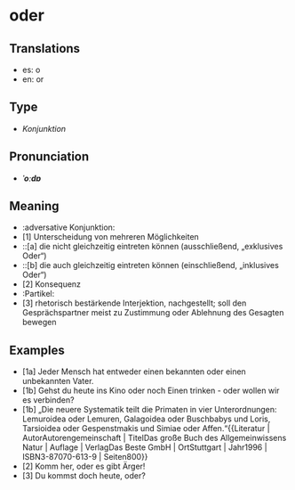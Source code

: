 # oder
## Translations
- es: o
- en: or
## Type
- _Konjunktion_
## Pronunciation
- **_ˈoːdɐ_**
## Meaning
- :adversative Konjunktion:
- [1] Unterscheidung von mehreren Möglichkeiten
- ::[a] die nicht gleichzeitig eintreten können (ausschließend, „exklusives Oder“)
- ::[b] die auch gleichzeitig eintreten können (einschließend, „inklusives Oder“)
- [2] Konsequenz
- :Partikel:
- [3] rhetorisch bestärkende Interjektion, nachgestellt; soll den Gesprächspartner meist zu Zustimmung oder Ablehnung des Gesagten bewegen
## Examples
- [1a] Jeder Mensch hat entweder einen bekannten oder einen unbekannten Vater.
- [1b] Gehst du heute ins Kino oder noch Einen trinken - oder wollen wir es verbinden?
- [1b] „Die neuere Systematik teilt die Primaten in vier Unterordnungen: Lemuroidea oder Lemuren, Galagoidea oder Buschbabys und Loris, Tarsioidea oder Gespenstmakis und Simiae oder Affen.“<ref>{{Literatur | AutorAutorengemeinschaft | TitelDas große Buch des Allgemeinwissens Natur | Auflage | VerlagDas Beste GmbH | OrtStuttgart | Jahr1996 | ISBN3-87070-613-9 | Seiten800}}</ref>
- [2] Komm her, oder es gibt Ärger!
- [3] Du kommst doch heute, oder?
